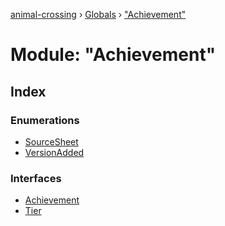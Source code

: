 [animal-crossing](../README.md) › [Globals](../globals.md) › ["Achievement"](_achievement_.md)

# Module: "Achievement"

## Index

### Enumerations

* [SourceSheet](../enums/_achievement_.sourcesheet.md)
* [VersionAdded](../enums/_achievement_.versionadded.md)

### Interfaces

* [Achievement](../interfaces/_achievement_.achievement.md)
* [Tier](../interfaces/_achievement_.tier.md)
